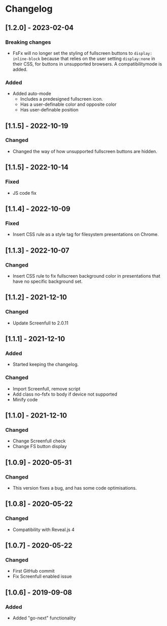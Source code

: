 # Changelog

## [1.2.0] - 2023-02-04

### Breaking changes
- FsFx will no longer set the styling of fullscreen buttons to `display: inline-block` because that relies on the user setting `display:none` in their CSS, for buttons in unsupported browsers. A compatibilitymode is added.

### Added
- Added auto-mode
	- Includes a predesigned fullscreen icon.
	- Has a user-definable color and opposite color
	- Has user-definable position


## [1.1.5] - 2022-10-19

### Changed
- Changed the way of how unsupported fullscreen buttons are hidden.


## [1.1.5] - 2022-10-14

### Fixed
- JS code fix


## [1.1.4] - 2022-10-09

### Fixed
- Insert CSS rule as a style tag for filesystem presentations on Chrome.


## [1.1.3] - 2022-10-07

### Changed
- Insert CSS rule to fix fullscreen background color in presentations that have no specific background set.


## [1.1.2] - 2021-12-10

### Changed
- Update Screenfull to 2.0.11


## [1.1.1] - 2021-12-10

### Added
- Started keeping the changelog.

### Changed
- Import Screenfull, remove script
- Add class no-fsfx to body if device not supported
- Minify code


## [1.1.0] - 2021-12-10

### Changed
- Change Screenfull check
- Change FS button display


## [1.0.9] - 2020-05-31

### Changed
- This version fixes a bug, and has some code optimisations.



## [1.0.8] - 2020-05-22

### Changed
- Compatibility with Reveal.js 4


## [1.0.7] - 2020-05-22

### Changed
- First GitHub commit
- Fix Screenfull enabled issue


## [1.0.6] - 2019-09-08

### Added
- Added "go-next" functionality

